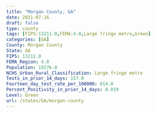 ```yaml
---
title: "Morgan County, GA"
date: 2021-07-16
draft: false
type: county
tags: [FIPS:13211.0,FEMA:4.0,Large fringe metro,Green]
categories: [GA]
County: Morgan County
State: GA
FIPS: 13211.0
FEMA_Region: 4.0
Population: 19276.0
NCHS_Urban_Rural_Classification: Large fringe metro
Tests_in_prior_14_days: 157.0
Fourteen_day_test_rate_per_100000: 814.0
Percent_Positivity_in_prior_14_days: 0.019
Level: Green
url: /states/GA/morgan-county
---
```



